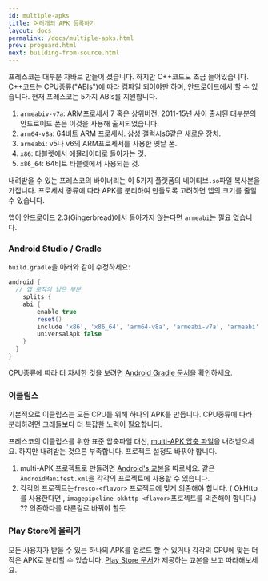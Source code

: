 ```yaml
---
id: multiple-apks
title: 여러개의 APK 등록하기
layout: docs
permalink: /docs/multiple-apks.html
prev: proguard.html
next: building-from-source.html
---
```


프레스코는 대부분 자바로 만들어 졌습니다. 하지만 C++코드도 조금 들어있습니다. C++코드는 CPU종류("ABIs")에 따라 컴파일 되어야만 하며, 안드로이드에서 할 수 있습니다. 현재 프레스코는 5가지 ABIs를 지원합니다.

1. `armeabiv-v7a`: ARM프로세서 7 혹은 상위버전. 2011-15년 사이 출시된  대부분의 안드로이드 폰은 이것을 사용해 출시되었습니다.
2. `arm64-v8a`: 64비트 ARM 프로세서. 삼성 갤럭시s6같은 새로운 장치.
3. `armeabi`: v5나 v6의 ARM프로세서를 사용한 옛날 폰.
4. `x86`: 타블렛에서 에뮬레이터로 돌아가는 것.
5. `x86_64`: 64비트 타블렛에서 사용되는 것.


내려받을 수 있는 프레스코의 바이너리는 이 5가지 플랫폼의 네이티브`.so`파일 복사본을 가집니다. 프로세서 종류에 따라 APK를 분리하여 만들도록 고려하면 앱의 크기를 줄일 수 있습니다.

앱이 안드로이드 2.3(Gingerbread)에서 돌아가지 않는다면 `armeabi`는 필요 없습니다.

### Android Studio / Gradle

`build.gradle`을 아래와 같이 수정하세요:

```groovy
android {
  // 앱 로직의 남은 부분
    splits {
    abi {
        enable true
        reset()
        include 'x86', 'x86_64', 'arm64-v8a', 'armeabi-v7a', 'armeabi'
        universalApk false
    }
  }
}
```

CPU종류에 따라 더 자세한 것을 보려면 [Android Gradle 문서](http://tools.android.com/tech-docs/new-build-system/user-guide/apk-splits)을 확인하세요.

### 이클립스

기본적으로 이클립스는 모든 CPU를 위해 하나의 APK를 만듭니다. CPU종류에 따라 분리하려면 그래들보다 더 복잡한 노력이 필요합니다.

프레스코의 이클립스를 위한 표준 압축파일 대신, [multi-APK 압축 파일](https://github.com/facebook/fresco/releases/download/v{{site.current_version}}/frescolib-v{{site.current_version}}-multi.zip)을 내려받으세요. 하지만 내려받는 것으론 부족합니다. 프로젝트 설정도 바꿔야 합니다.

1. multi-APK 프로젝트로 만들려면 [Android's 교본](http://developer.android.com/training/multiple-apks/api.html)을 따르세요. 같은  `AndroidManifest.xml`을 각각의 프로젝트에 사용할 수 있습니다.
2. 각각의 프로젝트는`fresco-<flavor>` 프로젝트에 맞게 의존해야 합니다. ( OkHttp를 사용한다면 , `imagepipeline-okhttp-<flavor>`프로젝트를 의존해야 합니다.) ?? 의존하다를 다른걸로 바꿔야 할듯


### Play Store에 올리기

모든 사용자가 받을 수 있는 하나의 APK를 업로드 할 수 있거나 각각의 CPU에 맞는 더 작은 APK로 분리할 수 있습니다. [Play Store 문서](http://developer.android.com/google/play/publishing/multiple-apks.html)가 제공하는 교본을 보고 따라해보세요.